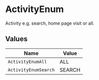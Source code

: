 # ActivityEnum

Activity e.g. search, home page visit or all.


## Values

| Name                 | Value                |
| -------------------- | -------------------- |
| `ActivityEnumAll`    | ALL                  |
| `ActivityEnumSearch` | SEARCH               |